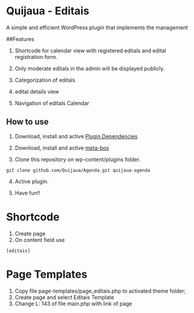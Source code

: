 # Quijaua - Editais

A simple and efficient WordPress plugin that implements the  management

##Features

1. Shortcode for calendar view with registered editals and edital registration form.

2. Only moderate editals in the admin will be displayed publicly.

3. Categorization of editals

4. edital details view

5. Navigation of editals Calendar

## How to use

1. Download, install and active [Plugin Dependencies](https://wordpress.org/plugins/plugin-dependencies/)

2. Download, install and active [meta-box](https://github.com/rilwis/meta-box/)

3. Clone this repository on wp-content/plugins folder.

```
git clone github.com/Quijaua/Agenda.git quijaua-agenda
```

4. Active plugin.

5. Have fun!!

# Shortcode

1. Create page
2. On content field use
```
[editais]
```

# Page Templates

1. Copy file page-templates/page_editais.php to activated theme folder;
2. Create page and select Editais Template
3. Change L: 143 of file main.php with link of page
